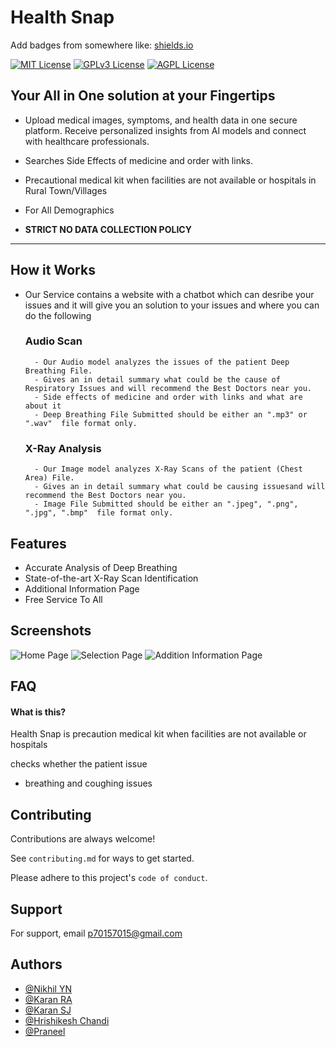 
# Health Snap


Add badges from somewhere like: [shields.io](https://shields.io/) 

[![MIT License](https://img.shields.io/badge/License-MIT-green.svg)](https://choosealicense.com/licenses/mit/)  [![GPLv3 License](https://img.shields.io/badge/License-GPL%20v3-yellow.svg)](https://opensource.org/licenses/)
[![AGPL License](https://img.shields.io/badge/license-AGPL-blue.svg)](http://www.gnu.org/licenses/agpl-3.0)

## Your All in One solution at your Fingertips

- Upload medical images, symptoms, and health data in one secure platform. Receive personalized insights from Al models and connect with healthcare professionals.

- Searches Side Effects of medicine and order with links.

- Precautional medical kit when facilities are not available or hospitals in Rural Town/Villages

- For All Demographics

- **STRICT NO DATA COLLECTION POLICY**
-----------



## How it Works

- Our Service contains a website with a chatbot which can desribe your issues and it will give you an solution to your issues and  where you can do the following
    ### Audio Scan
        
        - Our Audio model analyzes the issues of the patient Deep Breathing File.
        - Gives an in detail summary what could be the cause of Respiratory Issues and will recommend the Best Doctors near you.
        - Side effects of medicine and order with links and what are about it
        - Deep Breathing File Submitted should be either an ".mp3" or ".wav"  file format only.

    ### X-Ray Analysis
        - Our Image model analyzes X-Ray Scans of the patient (Chest Area) File.
        - Gives an in detail summary what could be causing issuesand will recommend the Best Doctors near you.
        - Image File Submitted should be either an ".jpeg", ".png", ".jpg", ".bmp"  file format only.



## Features

- Accurate Analysis of Deep Breathing
- State-of-the-art X-Ray Scan Identification
- Additional Information Page
- Free Service To All

## Screenshots
![Home Page](https://github.com/user-attachments/assets/597b6c5c-b901-4ef6-997b-e3410c1c1726)
![Selection Page](https://github.com/user-attachments/assets/1944c603-8b1e-4c37-9415-27756a55c8bf)
![Addition Information Page](https://github.com/user-attachments/assets/f5cce9ec-2739-4bfa-866d-729665da8148)




## FAQ

#### What is this?

Health Snap is precaution medical kit when facilities are not available or hospitals

checks whether the patient issue
- breathing and coughing issues


## Contributing

Contributions are always welcome!

See `contributing.md` for ways to get started.

Please adhere to this project's `code of conduct`.


## Support

For support, email p70157015@gmail.com


## Authors

- [@Nikhil YN](https://github.com)
- [@Karan RA](https://github.com)
- [@Karan SJ](https://github.com)
- [@Hrishikesh Chandi](https://github.com)
- [@Praneel](https://github.com/Praneel7015)


